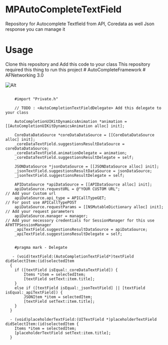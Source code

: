 # MPAutoCompleteTextField
Repository for Autocomplete Textfield from API, Coredata as well Json response you can manage it  

# Usage 
Clone this repository and Add this code to your class
This repository required this thing to run this project 
    # AutoCompleteFramework
    # AFNetworking 3.0

![Alt][screenshot1]

[screenshot1]: https://github.com/mpatelCAS/MPAutoCompleteTextField/blob/master/Simulator%20Screen%20Shot%20Jul%2026%2C%202016%2C%203.50.08%20PM.png

```obj-c

    #import "Private.h"  
    
    // TODO : <AutoCompletionTextFieldDelegate> Add this delegate to your class 

    AutoCompletionUIKitDynamicsAnimation *animation = [[AutoCompletionUIKitDynamicsAnimation alloc] init];
    
    CoreDataDataSource *coreDataDataSource = [[CoreDataDataSource alloc] init];
    _coreDataTextField.suggestionsResultDataSource = coreDataDataSource;
    _coreDataTextField.animationDelegate = animation;
    _coreDataTextField.suggestionsResultDelegate = self;
    
    JSONDataSource *jsonDataSource = [[JSONDataSource alloc] init];
    _jsonTextField.suggestionsResultDataSource = jsonDataSource;
    _jsonTextField.suggestionsResultDelegate = self;
    
    APIDataSource *apiDataSource = [[APIDataSource alloc] init];
    apiDataSource.requestURL = @"YOUR CUSTOM URL";                       // Add your Custom url
    apiDataSource.api_type = APICallTypeGET;                             // For post use APICallTypePOST
    apiDataSource.requestParams = [[NSMutableDictionary alloc] init];    // Add your request parameters 
    apiDataSource.manager = manager;                                     // Add your necessory credentials for SessionManager for this use AFHTTPSessionManager
    _apiTextField.suggestionsResultDataSource = apiDataSource;
    _apiTextField.suggestionsResultDelegate = self;


    #pragma mark - Delegate

   - (void)textField:(AutoCompletionTextField*)textField didSelectItem:(id)selectedItem
  {
    if ([textField isEqual:_coreDataTextField]) {
        Items *item = selectedItem;
        [textField setText:item.title];
    }
    else if ([textField isEqual:_jsonTextField] || [textField isEqual:_apiTextField]) {
        JSONItem *item = selectedItem;
        [textField setText:item.title];
    }
  }

  - (void)placeholderTextField:(UITextField *)placeholderTextField didSelectItem:(id)selectedItem {
    Items *item = selectedItem;
    [placeholderTextField setText:item.title];
  }
